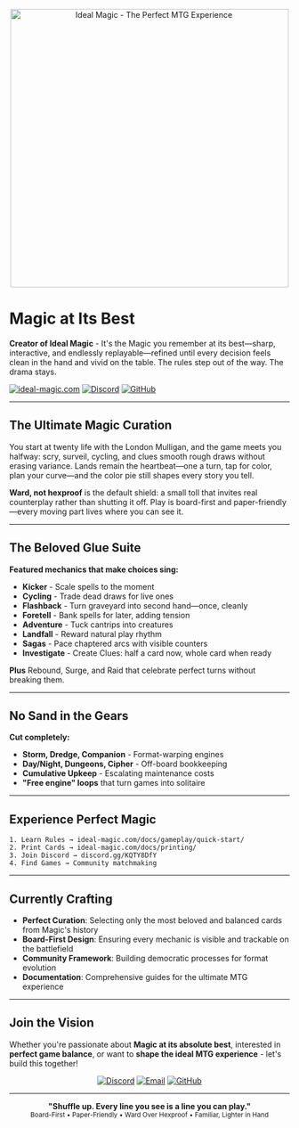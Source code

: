 <p align="center">
  <img src="https://raw.githubusercontent.com/dunamismax/ideal-magic/refs/heads/main/static/images/ideal-magic-main.webp" alt="Ideal Magic - The Perfect MTG Experience" width="500" />
</p>

# Magic at Its Best

**Creator of Ideal Magic** - It's the Magic you remember at its best—sharp, interactive, and endlessly replayable—refined until every decision feels clean in the hand and vivid on the table. The rules step out of the way. The drama stays.

[![ideal-magic.com](https://img.shields.io/badge/ideal--magic.com-Visit_Site-50fa7b?style=for-the-badge&labelColor=0b0b0b)](https://ideal-magic.com)
[![Discord](https://img.shields.io/badge/Discord-Join_Community-8839ef?style=for-the-badge&labelColor=0b0b0b)](https://discord.gg/KQTY8DfY)
[![GitHub](https://img.shields.io/badge/GitHub-dunamismax/ideal--magic-a6e3a1?style=for-the-badge&labelColor=0b0b0b)](https://github.com/dunamismax/ideal-magic)

---

## **The Ultimate Magic Curation**

You start at twenty life with the London Mulligan, and the game meets you halfway: scry, surveil, cycling, and clues smooth rough draws without erasing variance. Lands remain the heartbeat—one a turn, tap for color, plan your curve—and the color pie still shapes every story you tell.

**Ward, not hexproof** is the default shield: a small toll that invites real counterplay rather than shutting it off. Play is board-first and paper-friendly—every moving part lives where you can see it.

---

## **The Beloved Glue Suite**

**Featured mechanics that make choices sing:**

- **Kicker** - Scale spells to the moment
- **Cycling** - Trade dead draws for live ones  
- **Flashback** - Turn graveyard into second hand—once, cleanly
- **Foretell** - Bank spells for later, adding tension
- **Adventure** - Tuck cantrips into creatures
- **Landfall** - Reward natural play rhythm
- **Sagas** - Pace chaptered arcs with visible counters
- **Investigate** - Create Clues: half a card now, whole card when ready

**Plus** Rebound, Surge, and Raid that celebrate perfect turns without breaking them.

---

## **No Sand in the Gears**

**Cut completely:**

- **Storm, Dredge, Companion** - Format-warping engines
- **Day/Night, Dungeons, Cipher** - Off-board bookkeeping  
- **Cumulative Upkeep** - Escalating maintenance costs
- **"Free engine" loops** that turn games into solitaire

---

## **Experience Perfect Magic**

```
1. Learn Rules → ideal-magic.com/docs/gameplay/quick-start/
2. Print Cards → ideal-magic.com/docs/printing/
3. Join Discord → discord.gg/KQTY8DfY
4. Find Games → Community matchmaking
```

---

## **Currently Crafting**

- **Perfect Curation**: Selecting only the most beloved and balanced cards from Magic's history
- **Board-First Design**: Ensuring every mechanic is visible and trackable on the battlefield
- **Community Framework**: Building democratic processes for format evolution
- **Documentation**: Comprehensive guides for the ultimate MTG experience

---

## **Join the Vision**

Whether you're passionate about **Magic at its absolute best**, interested in **perfect game balance**, or want to **shape the ideal MTG experience** - let's build this together!

<p align="center">
  <a href="https://discord.gg/KQTY8DfY"><img src="https://img.shields.io/badge/Discord-Community-8839ef?style=for-the-badge&logo=discord&logoColor=white" alt="Discord"></a>
  <a href="mailto:dunamismax@ideal-magic.com"><img src="https://img.shields.io/badge/Email-Contact-50fa7b?style=for-the-badge&logo=mail.ru&logoColor=0b0b0b" alt="Email"></a>
  <a href="https://github.com/dunamismax/ideal-magic"><img src="https://img.shields.io/badge/GitHub-Contribute-a6e3a1?style=for-the-badge&logo=github&logoColor=0b0b0b" alt="GitHub"></a>
</p>

---

<p align="center">
  <strong>"Shuffle up. Every line you see is a line you can play."</strong><br>
  <sub>Board-First • Paper-Friendly • Ward Over Hexproof • Familiar, Lighter in Hand</sub>
</p>
